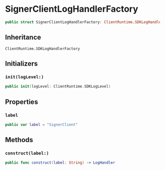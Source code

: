 # SignerClientLogHandlerFactory

``` swift
public struct SignerClientLogHandlerFactory: ClientRuntime.SDKLogHandlerFactory 
```

## Inheritance

`ClientRuntime.SDKLogHandlerFactory`

## Initializers

### `init(logLevel:)`

``` swift
public init(logLevel: ClientRuntime.SDKLogLevel) 
```

## Properties

### `label`

``` swift
public var label = "SignerClient"
```

## Methods

### `construct(label:)`

``` swift
public func construct(label: String) -> LogHandler 
```
